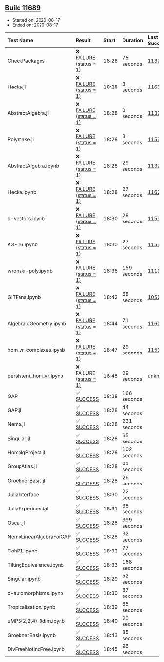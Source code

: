 ## [Build 11689](https://oscarci.mathematik.uni-kl.de/job/oscar/11689/)

* Started on: 2020-08-17
* Ended on: 2020-08-17

| Test Name    | Result | Start | Duration | Last Success | First Failure |
|:-------------|:-------|:------|:---------|:-------------|:--------------|
| CheckPackages | ❌ [FAILURE (status = 1)](https://oscarci.mathematik.uni-kl.de/job/oscar/11689/artifact/logs/build-11689/CheckPackages.log) | 18:26 | 75 seconds | [11376](https://oscarci.mathematik.uni-kl.de/job/oscar/11376/) | [11377](https://oscarci.mathematik.uni-kl.de/job/oscar/11377/) |
| Hecke.jl | ❌ [FAILURE (status = 1)](https://oscarci.mathematik.uni-kl.de/job/oscar/11689/artifact/logs/build-11689/Hecke.jl.log) | 18:28 | 3 seconds | [11602](https://oscarci.mathematik.uni-kl.de/job/oscar/11602/) | [11603](https://oscarci.mathematik.uni-kl.de/job/oscar/11603/) |
| AbstractAlgebra.jl | ❌ [FAILURE (status = 1)](https://oscarci.mathematik.uni-kl.de/job/oscar/11689/artifact/logs/build-11689/AbstractAlgebra.jl.log) | 18:28 | 3 seconds | [11376](https://oscarci.mathematik.uni-kl.de/job/oscar/11376/) | [11377](https://oscarci.mathematik.uni-kl.de/job/oscar/11377/) |
| Polymake.jl | ❌ [FAILURE (status = 1)](https://oscarci.mathematik.uni-kl.de/job/oscar/11689/artifact/logs/build-11689/Polymake.jl.log) | 18:28 | 3 seconds | [11532](https://oscarci.mathematik.uni-kl.de/job/oscar/11532/) | [11533](https://oscarci.mathematik.uni-kl.de/job/oscar/11533/) |
| AbstractAlgebra.ipynb | ❌ [FAILURE (status = 1)](https://oscarci.mathematik.uni-kl.de/job/oscar/11689/artifact/logs/build-11689/AbstractAlgebra.ipynb.log) | 18:28 | 29 seconds | [11376](https://oscarci.mathematik.uni-kl.de/job/oscar/11376/) | [11377](https://oscarci.mathematik.uni-kl.de/job/oscar/11377/) |
| Hecke.ipynb | ❌ [FAILURE (status = 1)](https://oscarci.mathematik.uni-kl.de/job/oscar/11689/artifact/logs/build-11689/Hecke.ipynb.log) | 18:28 | 27 seconds | [11602](https://oscarci.mathematik.uni-kl.de/job/oscar/11602/) | [11603](https://oscarci.mathematik.uni-kl.de/job/oscar/11603/) |
| g-vectors.ipynb | ❌ [FAILURE (status = 1)](https://oscarci.mathematik.uni-kl.de/job/oscar/11689/artifact/logs/build-11689/g-vectors.ipynb.log) | 18:30 | 28 seconds | [11532](https://oscarci.mathematik.uni-kl.de/job/oscar/11532/) | [11533](https://oscarci.mathematik.uni-kl.de/job/oscar/11533/) |
| K3-16.ipynb | ❌ [FAILURE (status = 1)](https://oscarci.mathematik.uni-kl.de/job/oscar/11689/artifact/logs/build-11689/K3-16.ipynb.log) | 18:30 | 27 seconds | [11532](https://oscarci.mathematik.uni-kl.de/job/oscar/11532/) | [11533](https://oscarci.mathematik.uni-kl.de/job/oscar/11533/) |
| wronski-poly.ipynb | ❌ [FAILURE (status = 1)](https://oscarci.mathematik.uni-kl.de/job/oscar/11689/artifact/logs/build-11689/wronski-poly.ipynb.log) | 18:36 | 159 seconds | [11192](https://oscarci.mathematik.uni-kl.de/job/oscar/11192/) | [11193](https://oscarci.mathematik.uni-kl.de/job/oscar/11193/) |
| GITFans.ipynb | ❌ [FAILURE (status = 1)](https://oscarci.mathematik.uni-kl.de/job/oscar/11689/artifact/logs/build-11689/GITFans.ipynb.log) | 18:42 | 68 seconds | [10566](https://oscarci.mathematik.uni-kl.de/job/oscar/10566/) | [10567](https://oscarci.mathematik.uni-kl.de/job/oscar/10567/) |
| AlgebraicGeometry.ipynb | ❌ [FAILURE (status = 1)](https://oscarci.mathematik.uni-kl.de/job/oscar/11689/artifact/logs/build-11689/AlgebraicGeometry.ipynb.log) | 18:44 | 71 seconds | [11602](https://oscarci.mathematik.uni-kl.de/job/oscar/11602/) | [11603](https://oscarci.mathematik.uni-kl.de/job/oscar/11603/) |
| hom_vr_complexes.ipynb | ❌ [FAILURE (status = 1)](https://oscarci.mathematik.uni-kl.de/job/oscar/11689/artifact/logs/build-11689/hom_vr_complexes.ipynb.log) | 18:47 | 29 seconds | [11532](https://oscarci.mathematik.uni-kl.de/job/oscar/11532/) | [11533](https://oscarci.mathematik.uni-kl.de/job/oscar/11533/) |
| persistent_hom_vr.ipynb | ❌ [FAILURE (status = 1)](https://oscarci.mathematik.uni-kl.de/job/oscar/11689/artifact/logs/build-11689/persistent_hom_vr.ipynb.log) | 18:48 | 29 seconds | unknown | unknown |
| GAP | ✅ [SUCCESS](https://oscarci.mathematik.uni-kl.de/job/oscar/11689/artifact/logs/build-11689/GAP.log) | 18:28 | 166 seconds |  |  |
| GAP.jl | ✅ [SUCCESS](https://oscarci.mathematik.uni-kl.de/job/oscar/11689/artifact/logs/build-11689/GAP.jl.log) | 18:28 | 44 seconds |  |  |
| Nemo.jl | ✅ [SUCCESS](https://oscarci.mathematik.uni-kl.de/job/oscar/11689/artifact/logs/build-11689/Nemo.jl.log) | 18:28 | 231 seconds |  |  |
| Singular.jl | ✅ [SUCCESS](https://oscarci.mathematik.uni-kl.de/job/oscar/11689/artifact/logs/build-11689/Singular.jl.log) | 18:28 | 65 seconds |  |  |
| HomalgProject.jl | ✅ [SUCCESS](https://oscarci.mathematik.uni-kl.de/job/oscar/11689/artifact/logs/build-11689/HomalgProject.jl.log) | 18:28 | 102 seconds |  |  |
| GroupAtlas.jl | ✅ [SUCCESS](https://oscarci.mathematik.uni-kl.de/job/oscar/11689/artifact/logs/build-11689/GroupAtlas.jl.log) | 18:28 | 61 seconds |  |  |
| GroebnerBasis.jl | ✅ [SUCCESS](https://oscarci.mathematik.uni-kl.de/job/oscar/11689/artifact/logs/build-11689/GroebnerBasis.jl.log) | 18:28 | 26 seconds |  |  |
| JuliaInterface | ✅ [SUCCESS](https://oscarci.mathematik.uni-kl.de/job/oscar/11689/artifact/logs/build-11689/JuliaInterface.log) | 18:30 | 22 seconds |  |  |
| JuliaExperimental | ✅ [SUCCESS](https://oscarci.mathematik.uni-kl.de/job/oscar/11689/artifact/logs/build-11689/JuliaExperimental.log) | 18:31 | 38 seconds |  |  |
| Oscar.jl | ✅ [SUCCESS](https://oscarci.mathematik.uni-kl.de/job/oscar/11689/artifact/logs/build-11689/Oscar.jl.log) | 18:28 | 399 seconds |  |  |
| NemoLinearAlgebraForCAP | ✅ [SUCCESS](https://oscarci.mathematik.uni-kl.de/job/oscar/11689/artifact/logs/build-11689/NemoLinearAlgebraForCAP.log) | 18:28 | 32 seconds |  |  |
| CohP1.ipynb | ✅ [SUCCESS](https://oscarci.mathematik.uni-kl.de/job/oscar/11689/artifact/logs/build-11689/CohP1.ipynb.log) | 18:32 | 77 seconds |  |  |
| TiltingEquivalence.ipynb | ✅ [SUCCESS](https://oscarci.mathematik.uni-kl.de/job/oscar/11689/artifact/logs/build-11689/TiltingEquivalence.ipynb.log) | 18:33 | 168 seconds |  |  |
| Singular.ipynb | ✅ [SUCCESS](https://oscarci.mathematik.uni-kl.de/job/oscar/11689/artifact/logs/build-11689/Singular.ipynb.log) | 18:29 | 52 seconds |  |  |
| c-automorphisms.ipynb | ✅ [SUCCESS](https://oscarci.mathematik.uni-kl.de/job/oscar/11689/artifact/logs/build-11689/c-automorphisms.ipynb.log) | 18:30 | 87 seconds |  |  |
| Tropicalization.ipynb | ✅ [SUCCESS](https://oscarci.mathematik.uni-kl.de/job/oscar/11689/artifact/logs/build-11689/Tropicalization.ipynb.log) | 18:39 | 85 seconds |  |  |
| uMPS(2,2,4)_0dim.ipynb | ✅ [SUCCESS](https://oscarci.mathematik.uni-kl.de/job/oscar/11689/artifact/logs/build-11689/uMPS-2-2-4-_0dim.ipynb.log) | 18:40 | 99 seconds |  |  |
| GroebnerBasis.ipynb | ✅ [SUCCESS](https://oscarci.mathematik.uni-kl.de/job/oscar/11689/artifact/logs/build-11689/GroebnerBasis.ipynb.log) | 18:43 | 85 seconds |  |  |
| DivFreeNotIndFree.ipynb | ✅ [SUCCESS](https://oscarci.mathematik.uni-kl.de/job/oscar/11689/artifact/logs/build-11689/DivFreeNotIndFree.ipynb.log) | 18:45 | 96 seconds |  |  |
